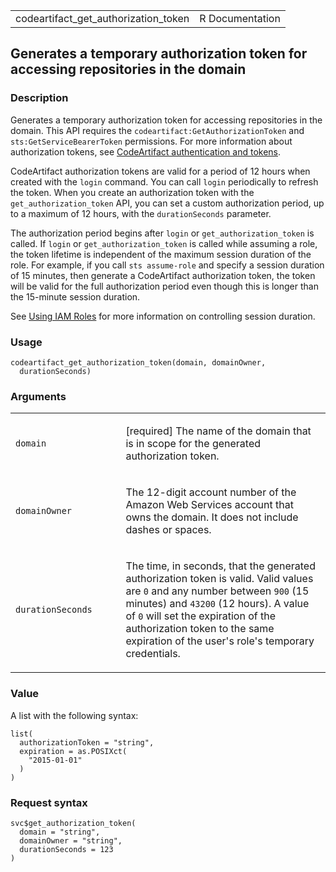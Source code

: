<table style="width: 100%;">
<tbody>
<tr class="odd">
<td>codeartifact_get_authorization_token</td>
<td style="text-align: right;">R Documentation</td>
</tr>
</tbody>
</table>

## Generates a temporary authorization token for accessing repositories in the domain

### Description

Generates a temporary authorization token for accessing repositories in
the domain. This API requires the `codeartifact:GetAuthorizationToken`
and `sts:GetServiceBearerToken` permissions. For more information about
authorization tokens, see [CodeArtifact authentication and
tokens](https://docs.aws.amazon.com/codeartifact/latest/ug/tokens-authentication.html).

CodeArtifact authorization tokens are valid for a period of 12 hours
when created with the `login` command. You can call `login` periodically
to refresh the token. When you create an authorization token with the
`get_authorization_token` API, you can set a custom authorization
period, up to a maximum of 12 hours, with the `durationSeconds`
parameter.

The authorization period begins after `login` or
`get_authorization_token` is called. If `login` or
`get_authorization_token` is called while assuming a role, the token
lifetime is independent of the maximum session duration of the role. For
example, if you call `⁠sts assume-role⁠` and specify a session duration of
15 minutes, then generate a CodeArtifact authorization token, the token
will be valid for the full authorization period even though this is
longer than the 15-minute session duration.

See [Using IAM
Roles](https://docs.aws.amazon.com/IAM/latest/UserGuide/id_roles_use.html)
for more information on controlling session duration.

### Usage

    codeartifact_get_authorization_token(domain, domainOwner,
      durationSeconds)

### Arguments

<table>
<colgroup>
<col style="width: 35%" />
<col style="width: 65%" />
</colgroup>
<tbody>
<tr class="odd">
<td><code
id="codeartifact_get_authorization_token_:_domain">domain</code></td>
<td><p>[required] The name of the domain that is in scope for the
generated authorization token.</p></td>
</tr>
<tr class="even">
<td><code
id="codeartifact_get_authorization_token_:_domainOwner">domainOwner</code></td>
<td><p>The 12-digit account number of the Amazon Web Services account
that owns the domain. It does not include dashes or spaces.</p></td>
</tr>
<tr class="odd">
<td><code
id="codeartifact_get_authorization_token_:_durationSeconds">durationSeconds</code></td>
<td><p>The time, in seconds, that the generated authorization token is
valid. Valid values are <code>0</code> and any number between
<code>900</code> (15 minutes) and <code>43200</code> (12 hours). A value
of <code>0</code> will set the expiration of the authorization token to
the same expiration of the user's role's temporary credentials.</p></td>
</tr>
</tbody>
</table>

### Value

A list with the following syntax:

    list(
      authorizationToken = "string",
      expiration = as.POSIXct(
        "2015-01-01"
      )
    )

### Request syntax

    svc$get_authorization_token(
      domain = "string",
      domainOwner = "string",
      durationSeconds = 123
    )
